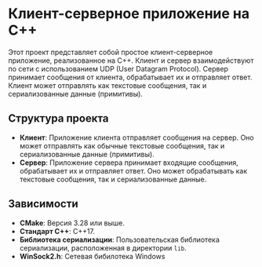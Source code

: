 # Клиент-серверное приложение на C++

Этот проект представляет собой простое клиент-серверное приложение, реализованное на C++. Клиент и сервер взаимодействуют по сети с использованием UDP (User Datagram Protocol). Сервер принимает сообщения от клиента, обрабатывает их и отправляет ответ. Клиент может отправлять как текстовые сообщения, так и сериализованные данные (примитивы).

## Структура проекта

- **Клиент**: Приложение клиента отправляет сообщения на сервер. Оно может отправлять как обычные текстовые сообщения, так и сериализованные данные (примитивы).
- **Сервер**: Приложение сервера принимает входящие сообщения, обрабатывает их и отправляет ответ. Оно может обрабатывать как текстовые сообщения, так и сериализованные данные.

## Зависимости

- **CMake**: Версия 3.28 или выше.
- **Стандарт C++**: C++17.
- **Библиотека сериализации**: Пользовательская библиотека сериализации, расположенная в директории `lib`.
- **WinSock2.h**: Сетевая бибилотека Windows